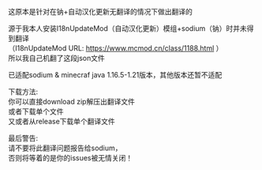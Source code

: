 这原本是针对在钠+自动汉化更新无翻译的情况下做出翻译的<br>

源于我本人安装I18nUpdateMod（自动汉化更新）模组+sodium（钠）时并未得到翻译<br>
（I18nUpdateMod URL: https://www.mcmod.cn/class/1188.html ）<br>
所以我自己机翻了这段json文件<br>

已适配sodium & minecraf java 1.16.5-1.21版本，其他版本还暂不适配

下载方法:<br>
你可以直接download zip解压出翻译文件<br>
或者下载单个文件<br>
又或者从release下载单个翻译文件<br>

最后警告:<br>
请不要将此翻译问题报告给sodium，<br>
否则将等着的是你的issues被无情关闭！
